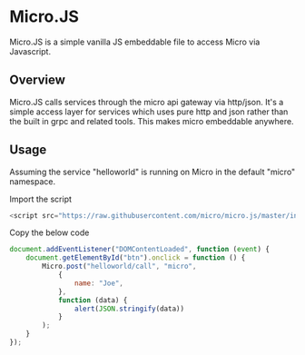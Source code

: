 # Micro.JS

Micro.JS is a simple vanilla JS embeddable file to access Micro via Javascript.

## Overview

Micro.JS calls services through the micro api gateway via http/json. It's a simple access layer for services 
which uses pure http and json rather than the built in grpc and related tools. This makes micro 
embeddable anywhere.

## Usage

Assuming the service "helloworld" is running on Micro in the default "micro" namespace.

Import the script

```js
<script src="https://raw.githubusercontent.com/micro/micro.js/master/index.js" /><script>
```

Copy the below code

```js
document.addEventListener("DOMContentLoaded", function (event) {
    document.getElementById("btn").onclick = function () {
        Micro.post("helloworld/call", "micro",
            {
                name: "Joe",
            },
            function (data) {
                alert(JSON.stringify(data))
            }
        );
    }
});
```
